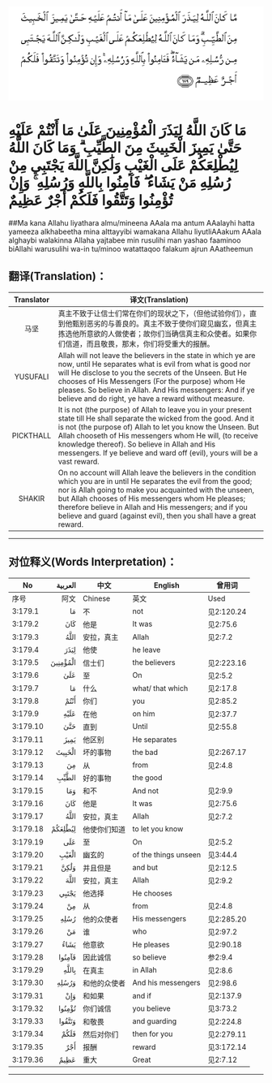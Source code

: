 ![003:179](images/003_179.gif)

# مَا كَانَ اللَّهُ لِيَذَرَ الْمُؤْمِنِينَ عَلَىٰ مَا أَنْتُمْ عَلَيْهِ حَتَّىٰ يَمِيزَ الْخَبِيثَ مِنَ الطَّيِّبِ ۗ وَمَا كَانَ اللَّهُ لِيُطْلِعَكُمْ عَلَى الْغَيْبِ وَلَٰكِنَّ اللَّهَ يَجْتَبِي مِنْ رُسُلِهِ مَنْ يَشَاءُ ۖ فَآمِنُوا بِاللَّهِ وَرُسُلِهِ ۚ وَإِنْ تُؤْمِنُوا وَتَتَّقُوا فَلَكُمْ أَجْرٌ عَظِيمٌ 

##Ma kana Allahu liyathara almu/mineena AAala ma antum AAalayhi hatta yameeza alkhabeetha mina alttayyibi wamakana Allahu liyutliAAakum AAala alghaybi walakinna Allaha yajtabee min rusulihi man yashao faaminoo biAllahi warusulihi wa-in tu/minoo watattaqoo falakum ajrun AAatheemun 

## 翻译(Translation)：

| Translator | 译文(Translation)                                            |
| :--------: | ------------------------------------------------------------ |
|    马坚    | 真主不致于让信士们常在你们的现状之下，（但他试验你们），直到他甄别恶劣的与善良的。真主不致于使你们窥见幽玄，但真主拣选他所意欲的人做使者；故你们当确信真主和众使者。如果你们信道，而且敬畏，那末，你们将受重大的报酬。 |
|  YUSUFALI  | Allah will not leave the believers in the state in which ye are now, until He separates what is evil from what is good nor will He disclose to you the secrets of the Unseen. But He chooses of His Messengers (For the purpose) whom He pleases. So believe in Allah. And His messengers: And if ye believe and do right, ye have a reward without measure. |
| PICKTHALL  | It is not (the purpose) of Allah to leave you in your present state till He shall separate the wicked from the good. And it is not (the purpose of) Allah to let you know the Unseen. But Allah chooseth of His messengers whom He will, (to receive knowledge thereof). So believe in Allah and His messengers. If ye believe and ward off (evil), yours will be a vast reward. |
|   SHAKIR   | On no account will Allah leave the believers in the condition which you are in until He separates the evil from the good; nor is Allah going to make you acquainted with the unseen, but Allah chooses of His messengers whom He pleases; therefore believe in Allah and His messengers; and if you believe and guard (against evil), then you shall have a great reward. |

---

## 对位释义(Words Interpretation)：

| No   | العربية | 中文    | English | 曾用词 |
| ---- | ------: | ------- | ------- | ------ |
| 序号 |    阿文 | Chinese | 英文    | Used   |
| 3:179.1  | مَا       | 不           | not                  | 见2:120.24 |
| 3:179.2  | كَانَ      | 他是         | It was               | 见2:75.6   |
| 3:179.3  | اللَّهُ     | 安拉，真主   | Allah                | 见2:7.2 |
| 3:179.4  | لِيَذَرَ     | 他使         | he leave             |            |
| 3:179.5  | الْمُؤْمِنِينَ | 信士们       | the believers        | 见2:223.16 |
| 3:179.6  | عَلَىٰ      | 至           | On                   | 见2:5.2    |
| 3:179.7  | مَا       | 什么         | what/ that which     | 见2:17.8   |
| 3:179.8  | أَنْتُمْ     | 你们         | you                  | 见2:85.2   |
| 3:179.9  | عَلَيْهِ     | 在他         | on him               | 见2:37.7   |
| 3:179.10 | حَتَّىٰ      | 直到         | Until                | 见2:55.8   |
| 3:179.11 | يَمِيزَ     | 他区别       | He separates         |            |
| 3:179.12 | الْخَبِيثَ   | 坏的事物     | the bad              | 见2:267.17 |
| 3:179.13 | مِنَ       | 从           | from                 | 见2:4.8    |
| 3:179.14 | الطَّيِّبِ    | 好的事物     | the good             |            |
| 3:179.15 | وَمَا      | 和不         | And not              | 见2:9.9    |
| 3:179.16 | كَانَ      | 他是         | It was               | 见2:75.6   |
| 3:179.17 | اللَّهُ     | 安拉，真主   | Allah                | 见2:7.2 |
| 3:179.18 | لِيُطْلِعَكُمْ  | 他使你们知道 | to let you know      |            |
| 3:179.19 | عَلَى      | 至           | On                   | 见2:5.2    |
| 3:179.20 | الْغَيْبِ    | 幽玄的       | of the things unseen | 见3:44.4   |
| 3:179.21 | وَلَٰكِنَّ     | 并且但是     | and but              | 见2:12.5   |
| 3:179.22 | اللَّهَ     | 安拉，真主   | Allah                | 见2:9.2 |
| 3:179.23 | يَجْتَبِي    | 他选择       | He chooses           |            |
| 3:179.24 | مِنْ       | 从           | from                 | 见2:4.8    |
| 3:179.25 | رُسُلِهِ     | 他的众使者   | His messengers       | 见2:285.20 |
| 3:179.26 | مَنْ       | 谁           | who                  | 见2:97.2   |
| 3:179.27 | يَشَاءُ     | 他意欲       | He pleases           | 见2:90.18  |
| 3:179.28 | فَآمِنُوا   | 因此诚信     | so believe           | 参2:9.4    |
| 3:179.29 | بِاللَّهِ    | 在真主       | in Allah             | 见2:8.6    |
| 3:179.30 | وَرُسُلِهِ    | 和他的众使者 | And his messengers   | 见2:98.6   |
| 3:179.31 | وَإِنْ      | 和如果       | and if               | 见2:137.9  |
| 3:179.32 | تُؤْمِنُوا   | 你们诚信     | you believe          | 见3:73.2   |
| 3:179.33 | وَتَتَّقُوا   | 和敬畏       | and guarding         | 见2:224.8  |
| 3:179.34 | فَلَكُمْ     | 然后对你们   | then for you         | 见2:279.11 |
| 3:179.35 | أَجْرٌ      | 报酬         | reward               | 见3:172.14 |
| 3:179.36 | عَظِيمٌ     | 重大         | Great                | 见2:7.12   |

---
